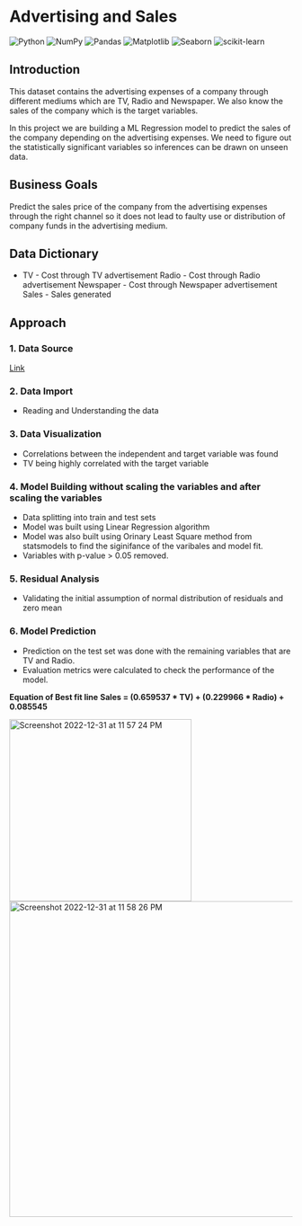 # Advertising and Sales

![Python](https://img.shields.io/badge/python-3670A0?style=plastic&logo=python&logoColor=yellow)
![NumPy](https://img.shields.io/badge/numpy-%23013243.svg?style=plastic&logo=numpy&logoColor=white)
![Pandas](https://img.shields.io/badge/pandas-%23150458.svg?style=plastic&logo=pandas&logoColor=white)
![Matplotlib](https://img.shields.io/badge/Matplotlib-%23ffffff.svg?style=plastic&logo=Matplotlib&logoColor=black)
![Seaborn](https://img.shields.io/badge/Seaborn-%23ffffff.svg?style=plastic&logo=Matplotlib&logoColor=black)
![scikit-learn](https://img.shields.io/badge/scikit--learn-%23F7931E.svg?style=plastic&logo=scikit-learn&logoColor=white)


## Introduction

This dataset contains the advertising expenses of a company through different mediums which are TV, Radio and Newspaper. We also know the sales of the company which is the target variables. 

In this project we are building a ML Regression model to predict the sales of the company depending on the advertising expenses. We need to figure out the statistically significant variables so inferences can be drawn on unseen data. 

## Business Goals 

Predict the sales price of the company from the advertising expenses through the right channel so it does not lead to faulty use or distribution of company funds in the advertising medium.  

## Data Dictionary 

  * TV - Cost through TV advertisement
Radio - Cost through Radio advertisement
Newspaper - Cost through Newspaper advertisement 
Sales - Sales generated 

## Approach 

### 1. Data Source 
[Link](https://www.kaggle.com/datasets/ashydv/advertising-dataset)

### 2. Data Import 
- Reading and Understanding the data 

### 3. Data Visualization 
- Correlations between the independent and target variable was found 
- TV being highly correlated with the target variable 

### 4. Model Building without scaling the variables and after scaling the variables
- Data splitting into train and test sets 
- Model was built using Linear Regression algorithm 
- Model was also built using Orinary Least Square method from statsmodels to find the siginifance of the varibales and model fit. 
- Variables with p-value > 0.05 removed. 

### 5. Residual Analysis
- Validating the initial assumption of normal distribution of residuals and zero mean

### 6. Model Prediction 
- Prediction on the test set was done with the remaining variables that are TV and Radio. 
- Evaluation metrics were calculated to check the performance of the model. 

**Equation of Best fit line**
**Sales = (0.659537 * TV) + (0.229966 * Radio) + 0.085545**

<img width="324" alt="Screenshot 2022-12-31 at 11 57 24 PM" src="https://user-images.githubusercontent.com/31815562/210152604-0e3f0a64-2c4b-42f2-8449-1493fe13eb30.png">

<img width="562" alt="Screenshot 2022-12-31 at 11 58 26 PM" src="https://user-images.githubusercontent.com/31815562/210152631-657ef890-1e8e-4ba0-90ab-454a9577caeb.png">
